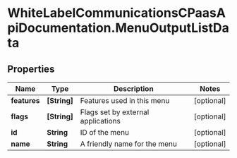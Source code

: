 # WhiteLabelCommunicationsCPaasApiDocumentation.MenuOutputListData

## Properties

Name | Type | Description | Notes
------------ | ------------- | ------------- | -------------
**features** | **[String]** | Features used in this menu | [optional] 
**flags** | **[String]** | Flags set by external applications | [optional] 
**id** | **String** | ID of the menu | [optional] 
**name** | **String** | A friendly name for the menu | [optional] 


